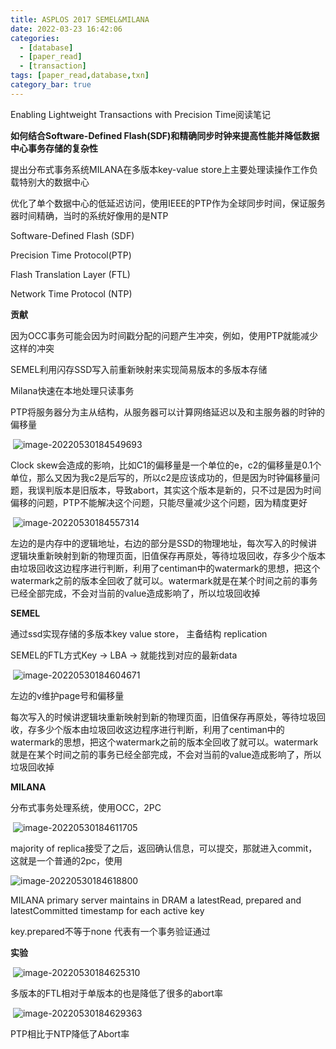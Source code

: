 ```yaml
---
title: ASPLOS 2017 SEMEL&MILANA
date: 2022-03-23 16:42:06
categories: 
  - [database]
  - [paper_read]
  - [transaction]
tags: [paper_read,database,txn]
category_bar: true
---
```


Enabling Lightweight Transactions with Precision Time阅读笔记

<!-- more -->

**如何结合Software-Defined Flash(SDF)和精确同步时钟来提高性能并降低数据中心事务存储的复杂性**

提出分布式事务系统MILANA在多版本key-value store上主要处理读操作工作负载特别大的数据中心

优化了单个数据中心的低延迟访问，使用IEEE的PTP作为全球同步时间，保证服务器时间精确，当时的系统好像用的是NTP

Software-Defined Flash (SDF)

Precision Time Protocol(PTP)

Flash Translation Layer (FTL)

 Network Time Protocol (NTP)

**贡献**

因为OCC事务可能会因为时间戳分配的问题产生冲突，例如，使用PTP就能减少这样的冲突

SEMEL利用闪存SSD写入前重新映射来实现简易版本的多版本存储

Milana快速在本地处理只读事务

PTP将服务器分为主从结构，从服务器可以计算网络延迟以及和主服务器的时钟的偏移量

​    ![image-20220530184549693](semel/image-20220530184549693.png)

Clock skew会造成的影响，比如C1的偏移量是一个单位的e，c2的偏移量是0.1个单位，那么又因为我c2是后写的，所以c2是应该成功的，但是因为时钟偏移量问题，我误判版本是旧版本，导致abort，其实这个版本是新的，只不过是因为时间偏移的问题，PTP不能解决这个问题，只能尽量减少这个问题，因为精度更好

​    ![image-20220530184557314](semel/image-20220530184557314.png)

左边的是内存中的逻辑地址，右边的部分是SSD的物理地址，每次写入的时候讲逻辑块重新映射到新的物理页面，旧值保存再原处，等待垃圾回收，存多少个版本由垃圾回收这边程序进行判断，利用了centiman中的watermark的思想，把这个watermark之前的版本全回收了就可以。watermark就是在某个时间之前的事务已经全部完成，不会对当前的value造成影响了，所以垃圾回收掉

**SEMEL**

通过ssd实现存储的多版本key value store， 主备结构 replication  

SEMEL的FTL方式Key → LBA → 就能找到对应的最新data

​    ![image-20220530184604671](semel/image-20220530184604671.png)

左边的v维护page号和偏移量

每次写入的时候讲逻辑块重新映射到新的物理页面，旧值保存再原处，等待垃圾回收，存多少个版本由垃圾回收这边程序进行判断，利用了centiman中的watermark的思想，把这个watermark之前的版本全回收了就可以。watermark就是在某个时间之前的事务已经全部完成，不会对当前的value造成影响了，所以垃圾回收掉

**MILANA**

分布式事务处理系统，使用OCC，2PC

​    ![image-20220530184611705](semel/image-20220530184611705.png)

majority of replica接受了之后，返回确认信息，可以提交，那就进入commit，这就是一个普通的2pc，使用

![image-20220530184618800](semel/image-20220530184618800.png)

MILANA primary server maintains in DRAM a latestRead, prepared and latestCommitted timestamp for each active key

key.prepared不等于none 代表有一个事务验证通过

**实验**

​    ![image-20220530184625310](semel/image-20220530184625310.png)

多版本的FTL相对于单版本的也是降低了很多的abort率

​    ![image-20220530184629363](semel/image-20220530184629363.png)

PTP相比于NTP降低了Abort率
